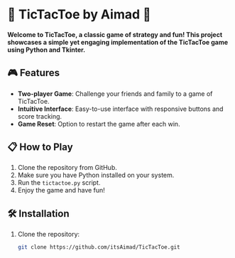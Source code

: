 # 🎉 TicTacToe by Aimad 🎉

<h4>Welcome to TicTacToe, a classic game of strategy and fun! This project showcases a simple yet engaging implementation of the TicTacToe game using Python and Tkinter.</h4>

## 🎮 Features

- **Two-player Game**: Challenge your friends and family to a game of TicTacToe.
- **Intuitive Interface**: Easy-to-use interface with responsive buttons and score tracking.
- **Game Reset**: Option to restart the game after each win.

## 📋 How to Play

1. Clone the repository from GitHub.
2. Make sure you have Python installed on your system.
3. Run the `tictactoe.py` script.
4. Enjoy the game and have fun!

## 🛠️ Installation

1. Clone the repository:
   ```sh
   git clone https://github.com/itsAimad/TicTacToe.git
